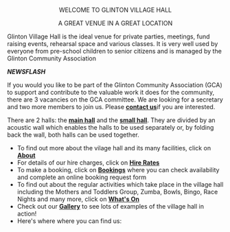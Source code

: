 <p style="text-align: center">WELCOME TO GLINTON VILLAGE HALL</p>

<p style="text-align: center;">A GREAT VENUE IN A GREAT LOCATION</p>

Glinton Village Hall is the ideal venue for private parties, meetings, fund raising events, rehearsal space and various classes.  It is very well used by everyone from pre-school children to senior citizens and is managed by the Glinton Community Association<br /> 

***NEWSFLASH***

If you would you like to be part of the Glinton Community Association (GCA) to support and contribute to the valuable work it does for the community, there are 3 vacancies on the GCA committee.
We are looking for a secretary and two more members to join us. Please [**contact us**](villagehall/contact-us.md)if you are interested.



There are 2 halls: the [**main hall**](/photos/MainHall.jpg) and the [**small hall**](/photos/SmallHall.jpg). They are divided by an acoustic wall which enables the halls to be used separately or, by folding back the wall, both halls can be used together.<br />
 
- To find out more about the vilage hall and its many facilities, click on [**About**](/about)
- For details of our hire charges, click on [**Hire Rates**](/hire-rates)<br /> 
- To make a booking, click on  [**Bookings**](/bookings) where you can check availability and complete an online booking request form<br /> 
- To find out about the regular activities which take place in the village hall including the  Mothers and Toddlers Group, Zumba, Bowls, Bingo, Race Nights and many more, click on
[**What's On**](/whats-on)<br /> 
- Check out our [**Gallery**](/gallery) to see lots of examples of  the village hall in action!
- Here's where where you can find us: 
